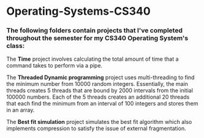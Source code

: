 # Operating-Systems-CS340

### The following folders contain projects that I've completed throughout the semester for my CS340 Operating System's class:

The **Time** project involves calculating the total amount of time that a command takes to perform via a pipe.

The **Threaded Dynamic programming** project uses multi-threading to find the minimum number from 10000 random integers.
Essentially, the main threads creates 5 threads that are bound by 2000 intervals from the initial 100000 numbers.
Each of the 5 threads creates an additional 20 threads that each find the minimum from an interval of 100 integers and stores them in an array.

The **Best fit simulation** project simulates the best fit algorithm which also implements compression to satisfy the issue of external fragmentation. 







